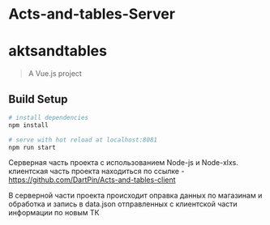 # Acts-and-tables-Server
# aktsandtables

> A Vue.js project

## Build Setup

``` bash
# install dependencies
npm install

# serve with hot reload at localhost:8081
npm run start

```

Серверная часть проекта с использованием Node-js и Node-xlxs.
клиентская часть проекта находиться по ссылке - https://github.com/DartPin/Acts-and-tables-client

В серверной части проекта происходит оправка данных по магазинам и обработка и запись в data.json отправленных 
с клиентской части информации по новым ТК

